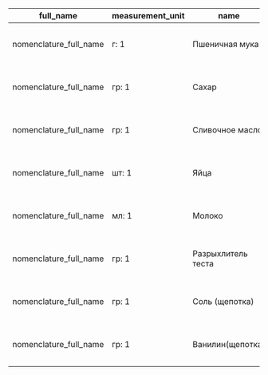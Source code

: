 |full_name|measurement_unit|name|nomenclature_group|uid|
|---------|----------------|----|------------------|---|
|nomenclature_full_name|г: 1|Пшеничная мука|ингредиент|005afe06-e40f-4bc7-8354-978434ea0ec7|
|nomenclature_full_name|гр: 1|Сахар|ингредиент|8946a530-8fcf-4f8e-b5f8-c69fd11545fd|
|nomenclature_full_name|гр: 1|Сливочное масло|ингредиент|7e91cf25-221f-46c9-8662-d30cd1c79ee8|
|nomenclature_full_name|шт: 1|Яйца|ингредиент|f3b67b35-7b16-4260-9563-526f8b17d2b3|
|nomenclature_full_name|мл: 1|Молоко|ингредиент|97809a06-cf35-484b-b2cc-d73ec6bcbb7d|
|nomenclature_full_name|гр: 1|Разрыхлитель теста|ингредиент|ce059007-ea78-4ee0-baca-c1f469e0291c|
|nomenclature_full_name|гр: 1|Соль (щепотка)|ингредиент|ae422992-f301-4497-a9af-287aae0d68a1|
|nomenclature_full_name|гр: 1|Ванилин(щепотка)|ингредиент|1c130e70-026f-4077-8177-aaf5ab3e874d|
